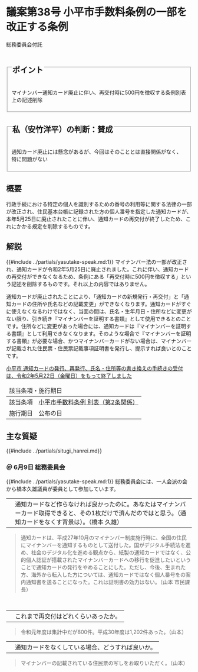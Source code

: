 # 議案第38号 小平市手数料条例の一部を改正する条例

<i class="fa fa-gavel" aria-hidden="true"></i> 総務委員会付託

<fieldset class="point">
  <legend>
    <h2 class="point"> ポイント </h2>
  </legend>
  <p class="point"><i class="fa fa-check" aria-hidden="true"></i> マイナンバー通知カード廃止に伴い、再交付時に500円を徴収する条例別表上の記述削除</p>
</fieldset>

<fieldset class="sanpi">
  <legend>
    <h2 class="sanpi"> <i class="fa fa-circle-o" aria-hidden="true"></i> 私（安竹洋平）の判断：賛成 </h2>
  </legend>
  <p class="sanpi"><i class="fa fa-circle-o" aria-hidden="true"></i> 通知カード廃止には懸念があるが、今回はそのこととは直接関係がなく、特に問題がない</p>
</fieldset>

## 概要
行政手続における特定の個人を識別するための番号の利用等に関する法律の一部が改正され、住民基本台帳に記録された方の個人番号を指定した通知カードが、本年5月25日に廃止されたことに伴い、通知カードの再交付が終了したため、これにかかる規定を削除するものです。

## 解説
{{#include ../partials/yasutake-speak.md:1}} マイナンバー法の一部が改正され、通知カードが令和2年5月25日に廃止されました。これに伴い、通知カードの再交付ができなくなるため、条例にある「再交付時に500円を徴収する」という記述を削除するものです。それ以上の内容ではありません。

通知カードが廃止されたことにより、「通知カードの新規発行・再交付」と「通知カードの住所や氏名などの記載変更」ができなくなります。通知カードがすぐに使えなくなるわけではなく、当面の間は、氏名・生年月日・住所などに変更がない限り、引き続き『マイナンバーを証明する書類』として使用できるとのことです。住所などに変更があった場合には、通知カードは『マイナンバーを証明する書類』として利用できなくなります。そのような場合で『マイナンバーを証明する書類』が必要な場合、かつマイナンバーカードがない場合は、マイナンバーが記載された住民票・住民票記載事項証明書を発行し、提示すれば良いとのことです。

[小平市 通知カードの発行、再発行、氏名・住所等の書き換えの手続きの受付は、令和2年5月22日（金曜日）をもって終了しました](https://www.city.kodaira.tokyo.jp/kurashi/080/080632.html)

<table class="additional">
    <thead>
      <tr>
        <td colspan=2>該当条項・施行期日</td>
      </tr>
    </thead>
    <tr>
        <td>該当条項</td>
        <td><a href="https://www.city.kodaira.tokyo.jp/reiki/reiki_honbun/g135RG00000177.html#e000000194">小平市手数料条例 別表（第2条関係）</a></td>
    </tr>
    <tr>
        <td>施行期日</td>
        <td>公布の日</td>
    </tr>
</table>

## 主な質疑
{{#include ../partials/situgi_hanrei.md}}

### ＠ 6月9日 総務委員会
{{#include ../partials/yasutake-speak.md:1}} 総務委員会には、一人会派の会から橋本久雄議員が委員として参加しています。

<table class="qanda"><tr><td><i class="fa fa-question-circle hitori" aria-label="一人会派 その他議員による質問"></i></td><td>
通知カードなど作らなければ良かったのに。あなたはマイナンバーカード取得できると、その1枚だけで済んだのではと思う。（通知カードをなくす背景は）。（橋本 久雄）
</td></tr></table>

> 通知カードは、平成27年10月のマイナンバー制度施行時に、全国の住民にマイナンバーを通知するものとして送付した。国がデジタル手続法を進め、社会のデジタル化を進める観点から、紙製の通知カードではなく、公的個人認証が搭載されたマイナンバーカードへの移行を促進したいということで通知カードの発行をやめることにした。ただし、今後、生まれた方、海外から転入した方については、通知カードではなく個人番号をの案内通知書を送ることになった。これは証明書の効力はない。（山本 市民課長）

<br>
<table class="qanda"><tr><td><i class="fa fa-question-circle-o" aria-label="その他 議員による質問"></i></td><td>
これまで再交付はどれくらいあったか。
</td></tr></table>

> 令和元年度は集計中だが800件。平成30年度は1,202件あった。（山本）

<table class="qanda"><tr><td><i class="fa fa-question-circle-o" aria-label="その他 議員による質問"></i></td><td>
通知カードをなくしている場合、どうすれば良いか。
</td></tr></table>

> マイナンバーの記載されている住民票の写しをお取りいただく。（山本）

